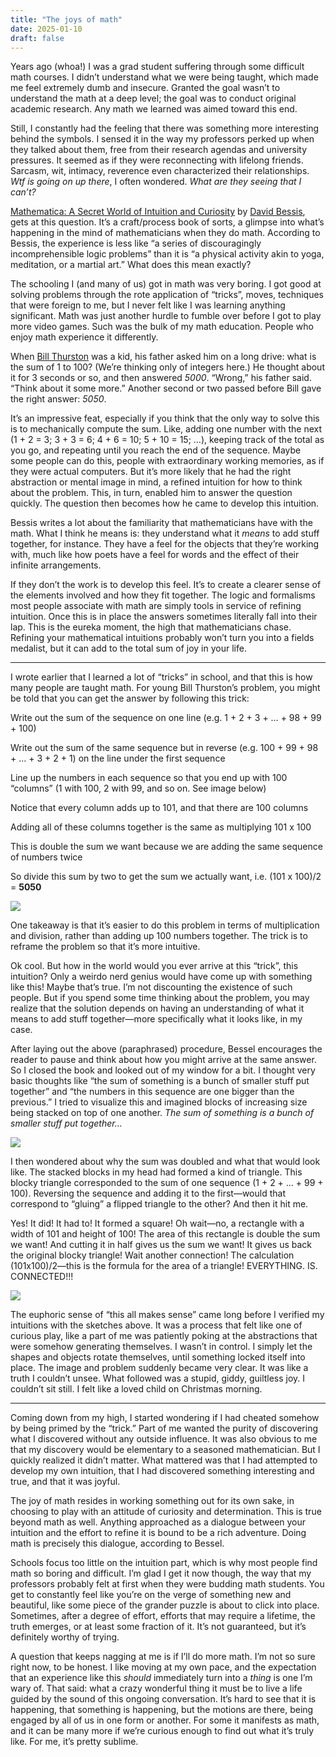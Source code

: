 ```yaml
---
title: "The joys of math"
date: 2025-01-10
draft: false
---
```


Years ago (whoa!) I was a grad student suffering through some difficult math courses. I didn’t understand what we were being taught, which made me feel extremely dumb and insecure. Granted the goal wasn’t to understand the math at a deep level; the goal was to conduct original academic research. Any math we learned was aimed toward this end.

Still, I constantly had the feeling that there was something more interesting behind the symbols. I sensed it in the way my professors perked up when they talked about them, free from their research agendas and university pressures. It seemed as if they were reconnecting with lifelong friends. Sarcasm, wit, intimacy, reverence even characterized their relationships. *Wtf is going on up there*, I often wondered. *What are they seeing that I can’t?*

[Mathematica: A Secret World of Intuition and Curiosity](https://www.amazon.com/Mathematica-Secret-World-Intuition-Curiosity/dp/0300270887?sr=) by [David Bessis](https://www.quantamagazine.org/mathematical-thinking-isnt-what-you-think-it-is-20241118/), gets at this question. It’s a craft/process book of sorts, a glimpse into what’s happening in the mind of mathematicians when they do math. According to Bessis, the experience is less like “a series of discouragingly incomprehensible logic problems” than it is “a physical activity akin to yoga, meditation, or a martial art.” What does this mean exactly?

The schooling I (and many of us) got in math was very boring. I got good at solving problems through the rote application of “tricks”, moves, techniques that were foreign to me, but I never felt like I was learning anything significant. Math was just another hurdle to fumble over before I got to play more video games. Such was the bulk of my math education. People who enjoy math experience it differently.

When [Bill Thurston](https://en.wikipedia.org/wiki/William_Thurston) was a kid, his father asked him on a long drive: what is the sum of 1 to 100? (We’re thinking only of integers here.) He thought about it for 3 seconds or so, and then answered *5000*. “Wrong,” his father said. “Think about it some more.” Another second or two passed before Bill gave the right answer: *5050*.

It’s an impressive feat, especially if you think that the only way to solve this is to mechanically compute the sum. Like, adding one number with the next (1 + 2 = 3; 3 + 3 = 6; 4 + 6 = 10; 5 + 10 = 15; …), keeping track of the total as you go, and repeating until you reach the end of the sequence. Maybe some people can do this, people with extraordinary working memories, as if they were actual computers. But it’s more likely that he had the right abstraction or mental image in mind, a refined intuition for how to think about the problem. This, in turn, enabled him to answer the question quickly. The question then becomes how he came to develop this intuition.

Bessis writes a lot about the familiarity that mathematicians have with the math. What I think he means is: they understand what it *means* to add stuff together, for instance. They have a feel for the objects that they’re working with, much like how poets have a feel for words and the effect of their infinite arrangements.

If they don’t the work is to develop this feel. It’s to create a clearer sense of the elements involved and how they fit together. The logic and formalisms most people associate with math are simply tools in service of refining intuition. Once this is in place the answers sometimes literally fall into their lap. This is the eureka moment, the high that mathematicians chase. Refining your mathematical intuitions probably won’t turn you into a fields medalist, but it can add to the total sum of joy in your life.

***

I wrote earlier that I learned a lot of “tricks” in school, and that this is how many people are taught math. For young Bill Thurston’s problem, you might be told that you can get the answer by following this trick:

Write out the sum of the sequence on one line (e.g. 1 + 2 + 3 + … + 98 + 99 + 100)

Write out the sum of the same sequence but in reverse (e.g. 100 + 99 + 98 + … + 3 + 2 + 1) on the line under the first sequence

Line up the numbers in each sequence so that you end up with 100 “columns” (1 with 100, 2 with 99, and so on. See image below)

Notice that every column adds up to 101, and that there are 100 columns

Adding all of these columns together is the same as multiplying 101 x 100

This is double the sum we want because we are adding the same sequence of numbers twice

So divide this sum by two to get the sum we actually want, i.e. (101 x 100)/2 = **5050**

![](/post-images/IMG_1661.jpeg)

One takeaway is that it’s easier to do this problem in terms of multiplication and division, rather than adding up 100 numbers together. The trick is to reframe the problem so that it’s more intuitive.

Ok cool. But how in the world would you ever arrive at this “trick”, this intuition? Only a weirdo nerd genius would have come up with something like this! Maybe that’s true. I’m not discounting the existence of such people. But if you spend some time thinking about the problem, you may realize that the solution depends on having an understanding of what it means to add stuff together—more specifically what it looks like, in my case.

After laying out the above (paraphrased) procedure, Bessel encourages the reader to pause and think about how you might arrive at the same answer. So I closed the book and looked out of my window for a bit. I thought very basic thoughts like “the sum of something is a bunch of smaller stuff put together” and “the numbers in this sequence are one bigger than the previous.” I tried to visualize this and imagined blocks of increasing size being stacked on top of one another. *The sum of something is a bunch of smaller stuff put together…*

![](/post-images/IMG_1663.jpg)

I then wondered about why the sum was doubled and what that would look like. The stacked blocks in my head had formed a kind of triangle. This blocky triangle corresponded to the sum of one sequence (1 + 2 + … + 99 + 100). Reversing the sequence and adding it to the first—would that correspond to “gluing” a flipped triangle to the other? And then it hit me.

Yes! It did! It had to! It formed a square! Oh wait—no, a rectangle with a width of 101 and height of 100! The area of this rectangle is double the sum we want! And cutting it in half gives us the sum we want! It gives us back the original blocky triangle! Wait another connection! The calculation (101x100)/2—this is the formula for the area of a triangle! EVERYTHING. IS. CONNECTED!!!

![](/post-images/IMG_1664.jpg)

The euphoric sense of “this all makes sense” came long before I verified my intuitions with the sketches above. It was a process that felt like one of curious play, like a part of me was patiently poking at the abstractions that were somehow generating themselves. I wasn’t in control. I simply let the shapes and objects rotate themselves, until something locked itself into place. The image and problem suddenly became very clear. It was like a truth I couldn’t unsee. What followed was a stupid, giddy, guiltless joy. I couldn’t sit still. I felt like a loved child on Christmas morning.

***

Coming down from my high, I started wondering if I had cheated somehow by being primed by the “trick.” Part of me wanted the purity of discovering what I discovered without any outside influence. It was also obvious to me that my discovery would be elementary to a seasoned mathematician. But I quickly realized it didn’t matter. What mattered was that I had attempted to develop my own intuition, that I had discovered something interesting and true, and that it was joyful.

The joy of math resides in working something out for its own sake, in choosing to play with an attitude of curiosity and determination. This is true beyond math as well. Anything approached as a dialogue between your intuition and the effort to refine it is bound to be a rich adventure. Doing math is precisely this dialogue, according to Bessel.

Schools focus too little on the intuition part, which is why most people find math so boring and difficult. I’m glad I get it now though, the way that my professors probably felt at first when they were budding math students. You get to constantly feel like you’re on the verge of something new and beautiful, like some piece of the grander puzzle is about to click into place. Sometimes, after a degree of effort, efforts that may require a lifetime, the truth emerges, or at least some fraction of it. It’s not guaranteed, but it’s definitely worthy of trying.

A question that keeps nagging at me is if I’ll do more math. I’m not so sure right now, to be honest. I like moving at my own pace, and the expectation that an experience like this *should* immediately turn into a *thing* is one I’m wary of. That said: what a crazy wonderful thing it must be to live a life guided by the sound of this ongoing conversation. It’s hard to see that it is happening, that something is happening, but the motions are there, being engaged by all of us in one form or another. For some it manifests as math, and it can be many more if we’re curious enough to find out what it’s truly like. For me, it’s pretty sublime.